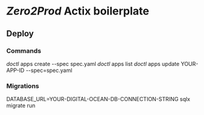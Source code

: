 # _Zero2Prod_ Actix boilerplate

## Deploy

### Commands

_doctl_ apps create --spec spec.yaml
_doctl_ apps list
_doctl_ apps update YOUR-APP-ID --spec=spec.yaml

### Migrations

DATABASE_URL=YOUR-DIGITAL-OCEAN-DB-CONNECTION-STRING sqlx migrate run
